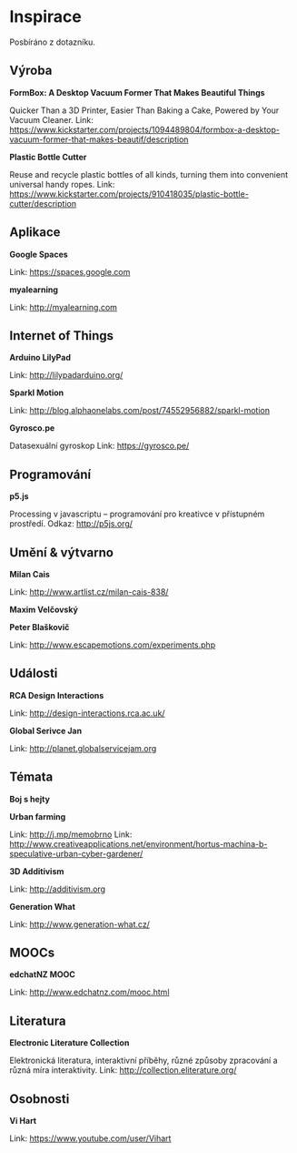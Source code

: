 # Inspirace

Posbíráno z dotazníku.

## Výroba

**FormBox: A Desktop Vacuum Former That Makes Beautiful Things**

Quicker Than a 3D Printer, Easier Than Baking a Cake, Powered by Your Vacuum Cleaner.
Link: https://www.kickstarter.com/projects/1094489804/formbox-a-desktop-vacuum-former-that-makes-beautif/description

**Plastic Bottle Cutter**

Reuse and recycle plastic bottles of all kinds, turning them into convenient universal handy ropes.
Link: https://www.kickstarter.com/projects/910418035/plastic-bottle-cutter/description

## Aplikace

**Google Spaces**

Link: https://spaces.google.com

**myalearning**

Link: http://myalearning.com

## Internet of Things

**Arduino LilyPad**

Link: http://lilypadarduino.org/

**Sparkl Motion**

Link: http://blog.alphaonelabs.com/post/74552956882/sparkl-motion

**Gyrosco.pe**

Datasexuální gyroskop
Link: https://gyrosco.pe/

## Programování

**p5.js**

Processing v javascriptu – programování pro kreativce v přístupném prostředí.
Odkaz: http://p5js.org/

## Umění & výtvarno

**Milan Cais**

Link: http://www.artlist.cz/milan-cais-838/

**Maxim Velčovský**

**Peter Blaškovič**

Link: http://www.escapemotions.com/experiments.php

## Události

**RCA Design Interactions**

Link: http://design-interactions.rca.ac.uk/

**Global Serivce Jan**

Link: http://planet.globalservicejam.org

## Témata

**Boj s hejty**

**Urban farming**

Link: http://j.mp/memobrno
Link: http://www.creativeapplications.net/environment/hortus-machina-b-speculative-urban-cyber-gardener/

**3D Additivism**

Link: http://additivism.org

**Generation What**

Link: http://www.generation-what.cz/

## MOOCs

**edchatNZ MOOC**

Link: http://www.edchatnz.com/mooc.html

## Literatura

**Electronic Literature Collection**

Elektronická literatura, interaktivní příběhy, různé způsoby zpracování a různá míra interaktivity.
Link: http://collection.eliterature.org/

## Osobnosti

**Vi Hart**

Link: https://www.youtube.com/user/Vihart

